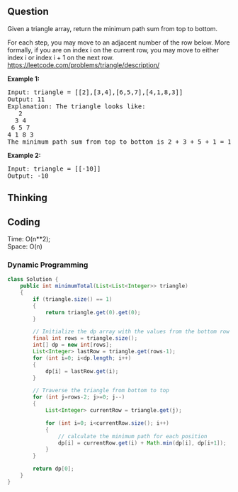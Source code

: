 ## Question
Given a triangle array, return the minimum path sum from top to bottom.

For each step, you may move to an adjacent number of the row below. More formally, if you are on index i on the current row, you may move to either index i or index i + 1 on the next row.
https://leetcode.com/problems/triangle/description/

**Example 1:**
<pre>
Input: triangle = [[2],[3,4],[6,5,7],[4,1,8,3]]
Output: 11
Explanation: The triangle looks like:
   2
  3 4
 6 5 7
4 1 8 3
The minimum path sum from top to bottom is 2 + 3 + 5 + 1 = 11 (underlined above).
</pre>

**Example 2:**
<pre>
Input: triangle = [[-10]]
Output: -10
</pre>

## Thinking


## Coding
Time: O(n**2); </br>
Space: O(n)

### Dynamic Programming
```java
class Solution {
    public int minimumTotal(List<List<Integer>> triangle)
    {
        if (triangle.size() == 1)
        {
            return triangle.get(0).get(0);
        }

        // Initialize the dp array with the values from the bottom row
        final int rows = triangle.size();
        int[] dp = new int[rows];
        List<Integer> lastRow = triangle.get(rows-1);
        for (int i=0; i<dp.length; i++)
        {
            dp[i] = lastRow.get(i);
        }

        // Traverse the triangle from bottom to top
        for (int j=rows-2; j>=0; j--)
        {
            List<Integer> currentRow = triangle.get(j);

            for (int i=0; i<currentRow.size(); i++)
            {
                // calculate the minimum path for each position
                dp[i] = currentRow.get(i) + Math.min(dp[i], dp[i+1]);
            }
        }

        return dp[0];
    }
}
```


